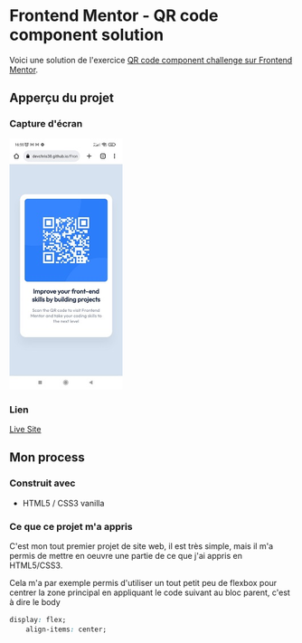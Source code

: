# Frontend Mentor - QR code component solution

Voici une solution de l'exercice [QR code component challenge sur Frontend Mentor](https://www.frontendmentor.io/challenges/qr-code-component-iux_sIO_H).


## Apperçu du projet

### Capture d'écran

![](./IMG_20230208_165524.jpg)

### Lien

[Live Site](https://devchris38.github.io/Frontend-Mentor-challenge-QR-code-component/)

## Mon process

### Construit avec

- HTML5 / CSS3 vanilla

### Ce que ce projet m'a appris

C'est mon tout premier projet de site web, il est très simple, mais il m'a permis de mettre en oeuvre une partie de ce que j'ai appris en HTML5/CSS3.

Cela m'a par exemple permis d'utiliser un tout petit peu de flexbox pour centrer la zone principal en appliquant le code suivant au bloc parent, c'est à dire le body

```css
display: flex;
    align-items: center;
```
